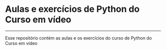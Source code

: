 <!DOCTYPE html>
<html lang="pt-br">
<head>
    <meta charset="UTF-8">
    <meta name="viewport" content="width=device-width, initial-scale=1.0">
   
</head>
<body>
    <h1>Aulas e exercícios de Python do Curso em vídeo</h1>
    <hr>
    <p>Esse repositório contém as aulas e os exercícios do curso de Python do Curso em vídeo</p>

</body>
</html>
